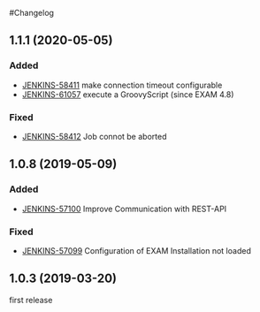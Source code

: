 #Changelog

## 1.1.1 (2020-05-05)

### Added
* [JENKINS-58411](https://issues.jenkins-ci.org/browse/JENKINS-58411) make connection timeout configurable
* [JENKINS-61057](https://issues.jenkins-ci.org/browse/JENKINS-61057) execute a GroovyScript (since EXAM 4.8)

### Fixed
* [JENKINS-58412](https://issues.jenkins-ci.org/browse/JENKINS-58412) Job connot be aborted

## 1.0.8 (2019-05-09)

### Added
 * [JENKINS-57100](https://issues.jenkins-ci.org/browse/JENKINS-57100) Improve Communication with REST-API
 
### Fixed
 * [JENKINS-57099](https://issues.jenkins-ci.org/browse/JENKINS-57099) Configuration of EXAM Installation not loaded

## 1.0.3 (2019-03-20)
first release